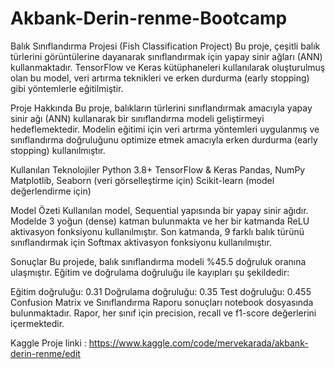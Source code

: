 # Akbank-Derin-renme-Bootcamp
Balık Sınıflandırma Projesi (Fish Classification Project)
Bu proje, çeşitli balık türlerini görüntülerine dayanarak sınıflandırmak için yapay sinir ağları (ANN) kullanmaktadır. TensorFlow ve Keras kütüphaneleri kullanılarak oluşturulmuş olan bu model, veri artırma teknikleri ve erken durdurma (early stopping) gibi yöntemlerle eğitilmiştir.


Proje Hakkında
Bu proje, balıkların türlerini sınıflandırmak amacıyla yapay sinir ağı (ANN) kullanarak bir sınıflandırma modeli geliştirmeyi hedeflemektedir. Modelin eğitimi için veri artırma yöntemleri uygulanmış ve sınıflandırma doğruluğunu optimize etmek amacıyla erken durdurma (early stopping) kullanılmıştır.

Kullanılan Teknolojiler
Python 3.8+
TensorFlow & Keras
Pandas, NumPy
Matplotlib, Seaborn (veri görselleştirme için)
Scikit-learn (model değerlendirme için)

Model Özeti
Kullanılan model, Sequential yapısında bir yapay sinir ağıdır.
Modelde 3 yoğun (dense) katman bulunmakta ve her bir katmanda ReLU aktivasyon fonksiyonu kullanılmıştır.
Son katmanda, 9 farklı balık türünü sınıflandırmak için Softmax aktivasyon fonksiyonu kullanılmıştır.


Sonuçlar
Bu projede, balık sınıflandırma modeli %45.5 doğruluk oranına ulaşmıştır. Eğitim ve doğrulama doğruluğu ile kayıpları şu şekildedir:

Eğitim doğruluğu: 0.31
Doğrulama doğruluğu: 0.35
Test doğruluğu: 0.455
Confusion Matrix ve Sınıflandırma Raporu sonuçları notebook dosyasında bulunmaktadır. Rapor, her sınıf için precision, recall ve f1-score değerlerini içermektedir.



Kaggle Proje linki : https://www.kaggle.com/code/mervekarada/akbank-derin-renme/edit

